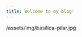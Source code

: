```yaml
---
title: Welcome to my blog!
---
```

<!-- Cambio forzado para activar el bot -->
/assets/img/basilica-pilar.jpg


